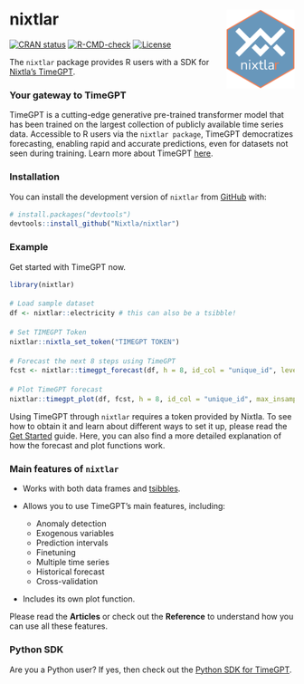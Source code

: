 
<!-- README.md is generated from README.Rmd. Please edit that file -->
<!-- logo -->

# nixtlar <a href="https://nixtla.github.io/nixtlar/"><img src="man/figures/logo.png" align="right" height="139" alt="nixtlar website" /></a>

<!-- badges: start -->

[![CRAN
status](https://www.r-pkg.org/badges/version/nixtlar)](https://CRAN.R-project.org/package=nixtlar)
[![R-CMD-check](https://github.com/Nixtla/nixtlar/actions/workflows/R-CMD-check.yaml)](https://github.com/Nixtla/nixtlar/actions/workflows/R-CMD-check.yaml)
[![License](https://img.shields.io/badge/License-Apache%202.0-blue)](https://www.apache.org/licenses/LICENSE-2.0)
<!-- badges: end -->

The `nixtlar` package provides R users with a SDK for [Nixtla’s
TimeGPT](https://docs.nixtla.io/).

### Your gateway to TimeGPT

TimeGPT is a cutting-edge generative pre-trained transformer model that
has been trained on the largest collection of publicly available time
series data. Accessible to R users via the `nixtlar package`, TimeGPT
democratizes forecasting, enabling rapid and accurate predictions, even
for datasets not seen during training. Learn more about TimeGPT
[here](https://arxiv.org/abs/2310.03589).

### Installation

You can install the development version of `nixtlar` from
[GitHub](https://github.com/) with:

``` r
# install.packages("devtools")
devtools::install_github("Nixtla/nixtlar")
```

### Example

Get started with TimeGPT now.

``` r
library(nixtlar)

# Load sample dataset 
df <- nixtlar::electricity # this can also be a tsibble!

# Set TIMEGPT Token 
nixtlar::nixtla_set_token("TIMEGPT TOKEN")

# Forecast the next 8 steps using TimeGPT
fcst <- nixtlar::timegpt_forecast(df, h = 8, id_col = "unique_id", level = c(80,95))

# Plot TimeGPT forecast 
nixtlar::timegpt_plot(df, fcst, h = 8, id_col = "unique_id", max_insample_length = 100)
```

Using TimeGPT through `nixtlar` requires a token provided by Nixtla. To
see how to obtain it and learn about different ways to set it up, please
read the [Get
Started](https://nixtla.github.io/nixtlar/articles/get-started.html)
guide. Here, you can also find a more detailed explanation of how the
forecast and plot functions work.

### Main features of `nixtlar`

- Works with both data frames and
  [tsibbles](https://tsibble.tidyverts.org/).

- Allows you to use TimeGPT’s main features, including:

  - Anomaly detection
  - Exogenous variables
  - Prediction intervals
  - Finetuning
  - Multiple time series
  - Historical forecast
  - Cross-validation

- Includes its own plot function.

Please read the **Articles** or check out the **Reference** to
understand how you can use all these features.

### Python SDK

Are you a Python user? If yes, then check out the [Python SDK for
TimeGPT](https://github.com/Nixtla/nixtla).

